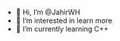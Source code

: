 - 👋 Hi, I’m @JahirWH
- 👀 I’m interested in learn more
- 🌱 I’m currently learning C++

<!---
JahirWH/JahirWH is a ✨ special ✨ repository because its `README.md` (this file) appears on your GitHub profile.
You can click the Preview link to take a look at your changes.
--->

